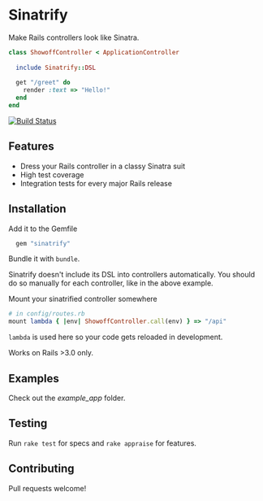 # Sinatrify

Make Rails controllers look like Sinatra.

```ruby
class ShowoffController < ApplicationController
    
  include Sinatrify::DSL
   
  get "/greet" do
    render :text => "Hello!"
  end
end
```

[![Build Status](https://api.travis-ci.org/shime/sinatrify.png)](https://travis-ci.org/shime/sinatrify)


## Features

* Dress your Rails controller in a classy Sinatra suit
* High test coverage
* Integration tests for every major Rails release

## Installation

Add it to the Gemfile
```ruby
  gem "sinatrify"
```
Bundle it with `bundle`.

Sinatrify doesn't include its DSL into controllers automatically.
You should do so manually for each controller, like in the above example.

Mount your sinatrified controller somewhere
```ruby 
# in config/routes.rb
mount lambda { |env| ShowoffController.call(env) } => "/api"
```

`lambda` is used here so your code gets reloaded in development.

Works on Rails >3.0 only.

## Examples

Check out the *example_app* folder.

## Testing

Run `rake test` for specs and `rake appraise` for features. 

## Contributing

Pull requests welcome!
